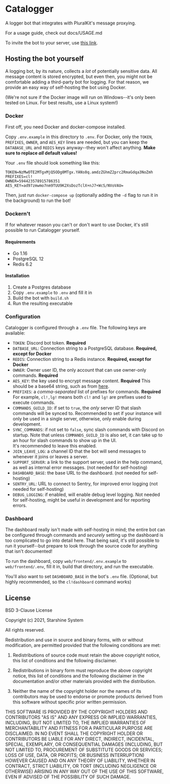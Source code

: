 # Catalogger

A logger bot that integrates with PluralKit's message proxying.  

For a usage guide, check out docs/USAGE.md

To invite the bot to your server, use [this link](https://discord.com/api/oauth2/authorize?client_id=830819903371739166&permissions=537259249&scope=bot%20applications.commands).

## Hosting the bot yourself

A logging bot, by its nature, collects a *lot* of potentially sensitive data. All message content is stored encrypted, but even then, you might not be comfortable adding a third-party bot for logging. For that reason, we provide an easy way of self-hosting the bot using Docker.

(We're not sure if the Docker image will run on Windows--it's only been tested on Linux. For best results, use a Linux system!)

### Docker

First off, you need Docker and docker-compose installed. 

Copy `.env.example` in this directory to `.env`. For Docker, only the `TOKEN`, `PREFIXES`, `OWNER`, and `AES_KEY` lines are needed, but you can keep the `DATABASE_URL` and `REDIS` keys anyway--they won't affect anything. **Make sure to replace *all* default values!**

Your `.env` file should look something like this:

```
TOKEN=NzMwOTE2MTgxMjQ5ODg0MTgx.YANs0q.amdzZGhmZ2prc2RmaGdqa3NoZmh
PREFIXES=cl!
OWNER=594423578915786351
AES_KEY=ad97zmwmo7nm9TUU9K2XsDozTclX+nJ7+WcS/NVoVAU=
```

Then, just run `docker-compose up` (optionally adding the `-d` flag to run it in the background) to run the bot!

### Dockern't

If for whatever reason you can't or don't want to use Docker, it's still possible to run Catalogger yourself.

#### Requirements

- Go 1.16
- PostgreSQL 12
- Redis 6.2

#### Installation

1. Create a Postgres database
2. Copy `.env.example` to `.env` and fill it in
3. Build the bot with `build.sh`
4. Run the resulting executable

### Configuration

Catalogger is configured through a `.env` file. The following keys are available:

- `TOKEN`: Discord bot token. **Required**
- `DATBASE_URL`: Connection string to a PostgreSQL database. **Required, except for Docker**
- `REDIS`: Connection string to a Redis instance. **Required, except for Docker**
- `OWNER`: Owner user ID, the only account that can use owner-only commands. **Required**
- `AES_KEY`: the key used to encrypt message content. **Required**
  This should be a base64 string, such as from [here](https://generate.plus/en/base64).
- `PREFIXES`: a *comma-separated* list of prefixes for commands. **Required**  
  For example, `cl!,lg!` means both `cl!` and `lg!` are prefixes used to execute commands.
- `COMMANDS_GUILD_ID`: if set to `true`, the *only* server ID that slash commands will be synced to.
  Recommended to set if your instance will only be used in a single server, otherwise, only enable during development.
- `SYNC_COMMANDS`: if not set to `false`, sync slash commands with Discord on startup.
  Note that unless `COMMANDS_GUILD_ID` is also set, it can take up to an hour for slash commands to show up in the UI.  
  It's recommended to leave this enabled.
- `JOIN_LEAVE_LOG`: a channel ID that the bot will send messages to whenever it joins or leaves a server.
- `SUPPORT_SERVER`: a link to the support server, used in the help command, as well as internal error messages. (not needed for self-hosting)
- `DASHBOARD_BASE`: the base URL to the dashboard. (not needed for self-hosting)
- `SENTRY_URL`: URL to connect to Sentry, for improved error logging (not needed for self-hosting)
- `DEBUG_LOGGING`: if enabled, will enable debug level logging. Not needed for self-hosting, might be useful in development and for reporting errors.

### Dashboard

The dashboard really isn't made with self-hosting in mind; the entire bot can be configured through commands and *securely* setting up the dashboard is too complicated to go into detail here. That being said, it's still possible to run it yourself--but prepare to look through the source code for anything that isn't documented!

To run the dashboard, copy `web/frontend/.env.example` to `web/frontend/.env`, fill it in, build that directory, and run the executable.

You'll also want to set `DASHBOARD_BASE` in the bot's `.env` file. (Optional, but highly recommended, so the `cl!dashboard` command works)

## License

BSD 3-Clause License

Copyright (c) 2021, Starshine System

All rights reserved.

Redistribution and use in source and binary forms, with or without
modification, are permitted provided that the following conditions are met:

1. Redistributions of source code must retain the above copyright notice, this
   list of conditions and the following disclaimer.

2. Redistributions in binary form must reproduce the above copyright notice,
   this list of conditions and the following disclaimer in the documentation
   and/or other materials provided with the distribution.

3. Neither the name of the copyright holder nor the names of its
   contributors may be used to endorse or promote products derived from
   this software without specific prior written permission.

THIS SOFTWARE IS PROVIDED BY THE COPYRIGHT HOLDERS AND CONTRIBUTORS "AS IS"
AND ANY EXPRESS OR IMPLIED WARRANTIES, INCLUDING, BUT NOT LIMITED TO, THE
IMPLIED WARRANTIES OF MERCHANTABILITY AND FITNESS FOR A PARTICULAR PURPOSE ARE
DISCLAIMED. IN NO EVENT SHALL THE COPYRIGHT HOLDER OR CONTRIBUTORS BE LIABLE
FOR ANY DIRECT, INDIRECT, INCIDENTAL, SPECIAL, EXEMPLARY, OR CONSEQUENTIAL
DAMAGES (INCLUDING, BUT NOT LIMITED TO, PROCUREMENT OF SUBSTITUTE GOODS OR
SERVICES; LOSS OF USE, DATA, OR PROFITS; OR BUSINESS INTERRUPTION) HOWEVER
CAUSED AND ON ANY THEORY OF LIABILITY, WHETHER IN CONTRACT, STRICT LIABILITY,
OR TORT (INCLUDING NEGLIGENCE OR OTHERWISE) ARISING IN ANY WAY OUT OF THE USE
OF THIS SOFTWARE, EVEN IF ADVISED OF THE POSSIBILITY OF SUCH DAMAGE.
